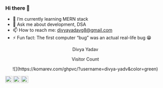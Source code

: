 ### Hi there 👋

- 🌱 I’m currently learning MERN stack
- 💬 Ask me about development, DSA 
- 📫 How to reach me: divyayadavg8@gmail.com 
- ⚡ Fun fact:  The first computer “bug” was an actual real-life bug 😁

<p align="center">Divya Yadav </p>
</p>
<p align="center" >
Visitor Count<br>
</p>
<p align="center">![](https://komarev.com/ghpvc/?username=divya-yadv&color=green)</p>


<a href="https://www.linkedin.com/in/divya-yadav-529b5a213/">
<img align="left" alt="Divya yadav  LinkdeIN" width="22px" src="https://cdn.jsdelivr.net/npm/simple-icons@v3/icons/linkedin.svg" />
</a>
<a href="https://t.me/Diyadav">
<img align="left" alt="Divya Yadav" width="22px" src="https://cdn.jsdelivr.net/npm/simple-icons@v3/icons/telegram.svg" />
</a>
<a href="https://www.instagram.com/_demi_meower_/">
<img align="left" alt="Divya Yadav Instagram" width="22px" src="https://cdn.jsdelivr.net/npm/simple-icons@v3/icons/instagram.svg" />
</a>

